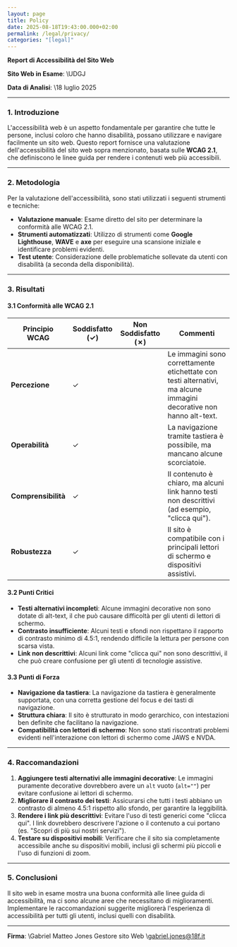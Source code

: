 ```yaml
---
layout: page
title: Policy
date: 2025-08-18T19:43:00.000+02:00
permalink: /legal/privacy/
categories: "[legal]"
---
```

**Report di Accessibilità del Sito Web**

**Sito Web in Esame**: \UDGJ

**Data di Analisi**: \18 luglio 2025

---

### 1. Introduzione

L'accessibilità web è un aspetto fondamentale per garantire che tutte le persone, inclusi coloro che hanno disabilità, possano utilizzare e navigare facilmente un sito web. Questo report fornisce una valutazione dell'accessibilità del sito web sopra menzionato, basata sulle **WCAG 2.1**, che definiscono le linee guida per rendere i contenuti web più accessibili.

---

### 2. Metodologia

Per la valutazione dell'accessibilità, sono stati utilizzati i seguenti strumenti e tecniche:

* **Valutazione manuale**: Esame diretto del sito per determinare la conformità alle WCAG 2.1.
* **Strumenti automatizzati**: Utilizzo di strumenti come **Google Lighthouse**, **WAVE** e **axe** per eseguire una scansione iniziale e identificare problemi evidenti.
* **Test utente**: Considerazione delle problematiche sollevate da utenti con disabilità (a seconda della disponibilità).

---

### 3. Risultati

#### 3.1 Conformità alle WCAG 2.1

| **Principio WCAG**  | **Soddisfatto (✓)** | **Non Soddisfatto (✗)** | **Commenti**                                                                                                        |
| ------------------- | ------------------- | ----------------------- | ------------------------------------------------------------------------------------------------------------------- |
| **Percezione**      | ✓                   |                         | Le immagini sono correttamente etichettate con testi alternativi, ma alcune immagini decorative non hanno alt-text. |
| **Operabilità**     | ✓                   |                         | La navigazione tramite tastiera è possibile, ma mancano alcune scorciatoie.                                         |
| **Comprensibilità** | ✓                   |                         | Il contenuto è chiaro, ma alcuni link hanno testi non descrittivi (ad esempio, "clicca qui").                       |
| **Robustezza**      | ✓                   |                         | Il sito è compatibile con i principali lettori di schermo e dispositivi assistivi.                                  |

#### 3.2 Punti Critici

* **Testi alternativi incompleti**: Alcune immagini decorative non sono dotate di alt-text, il che può causare difficoltà per gli utenti di lettori di schermo.
* **Contrasto insufficiente**: Alcuni testi e sfondi non rispettano il rapporto di contrasto minimo di 4.5:1, rendendo difficile la lettura per persone con scarsa vista.
* **Link non descrittivi**: Alcuni link come "clicca qui" non sono descrittivi, il che può creare confusione per gli utenti di tecnologie assistive.

#### 3.3 Punti di Forza

* **Navigazione da tastiera**: La navigazione da tastiera è generalmente supportata, con una corretta gestione del focus e dei tasti di navigazione.
* **Struttura chiara**: Il sito è strutturato in modo gerarchico, con intestazioni ben definite che facilitano la navigazione.
* **Compatibilità con lettori di schermo**: Non sono stati riscontrati problemi evidenti nell'interazione con lettori di schermo come JAWS e NVDA.

---

### 4. Raccomandazioni

1. **Aggiungere testi alternativi alle immagini decorative**: Le immagini puramente decorative dovrebbero avere un `alt` vuoto (`alt=""`) per evitare confusione ai lettori di schermo.
2. **Migliorare il contrasto dei testi**: Assicurarsi che tutti i testi abbiano un contrasto di almeno 4.5:1 rispetto allo sfondo, per garantire la leggibilità.
3. **Rendere i link più descrittivi**: Evitare l'uso di testi generici come "clicca qui". I link dovrebbero descrivere l'azione o il contenuto a cui portano (es. "Scopri di più sui nostri servizi").
4. **Testare su dispositivi mobili**: Verificare che il sito sia completamente accessibile anche su dispositivi mobili, inclusi gli schermi più piccoli e l'uso di funzioni di zoom.

---

### 5. Conclusioni

Il sito web in esame mostra una buona conformità alle linee guida di accessibilità, ma ci sono alcune aree che necessitano di miglioramenti. Implementare le raccomandazioni suggerite migliorerà l'esperienza di accessibilità per tutti gli utenti, inclusi quelli con disabilità.

---

**Firma**:
\Gabriel Matteo Jones
Gestore sito Web
\gabriel.jones@18f.it

